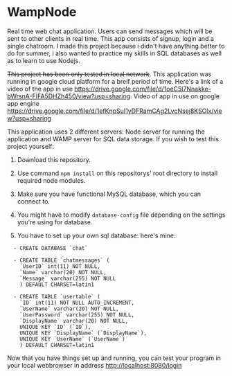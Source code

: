 # WampNode

Real time web chat application. Users can send messages which will be sent to other clients in real time. This app consists of signup, login and a single chatroom.
I made this project because i didn't have anything better to do for summer, i also wanted to practice my skills in SQL databases as well as to learn to use Nodejs.

~~This project has been only tested in local network~~. This application was running in google cloud platform for a breif period of time. Here's a link of a video of the app in use <https://drive.google.com/file/d/1oeC5I7Nnakke-bWrsnA-FIFA5DHZh450/view?usp=sharing>. Video of app in use on google app engine <https://drive.google.com/file/d/1efKnpSuI1yDFRamCAg2LvcNsej8KSOlx/view?usp=sharing>

This application uses 2 different servers: Node server for running the application and WAMP server for SQL data storage.
If you wish to test this project yourself:

1. Download this repository.

2. Use command `npm install` on this repositorys' root directory to install required node modules.

3. Make sure you have functional MySQL database, which you can connect to.

4. You might have to modify `database-config` file depending on the settings you're using for database.

5. You have to set up your own sql database: here's mine:

```
  - CREATE DATABASE `chat`

  - CREATE TABLE `chatmessages` (
    `UserID` int(11) NOT NULL,
    `Name` varchar(20) NOT NULL,
    `Message` varchar(255) NOT NULL
    ) DEFAULT CHARSET=latin1

  - CREATE TABLE `usertable` (
    `ID` int(11) NOT NULL AUTO_INCREMENT,
    `UserName` varchar(20) NOT NULL,
    `UserPassword` varchar(255) NOT NULL,
    `DisplayName` varchar(20) NOT NULL,
    UNIQUE KEY `ID` (`ID`),
    UNIQUE KEY `DisplayName` (`DisplayName`),
    UNIQUE KEY `UserName` (`UserName`)
    ) DEFAULT CHARSET=latin1
```

Now that you have things set up and running, you can test your program in your local webbrowser in address <http://localhost:8080/login>
